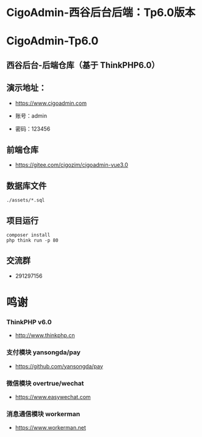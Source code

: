 CigoAdmin-西谷后台后端：Tp6.0版本
===============

# CigoAdmin-Tp6.0

## 西谷后台-后端仓库（基于 ThinkPHP6.0）

## 演示地址：

- https://www.cigoadmin.com

- 账号：admin

- 密码：123456

## 前端仓库
- https://gitee.com/cigozim/cigoadmin-vue3.0

## 数据库文件
```
./assets/*.sql
```

## 项目运行

```
composer install
php think run -p 80
```

## 交流群

- 291297156

# 鸣谢

### ThinkPHP v6.0
- http://www.thinkphp.cn

### 支付模块 yansongda/pay
- https://github.com/yansongda/pay

### 微信模块 overtrue/wechat
- https://www.easywechat.com

### 消息通信模块 workerman
- https://www.workerman.net

